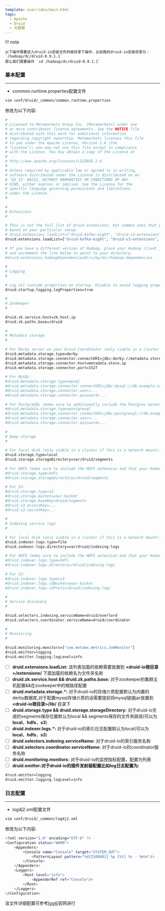 ```yaml
---
template: overrides/main.html
tags:
  - Apache
  - Druid
  - 大数据
---
```


!!! note

    以下操作需要进入druid-io安装文件的根目录下操作，比如我的druid-io安装目录为： `/hadoop/dc/druid-0.9.1.1`
    那么我们需要操作 `cd /hadoop/dc/druid-0.9.1.1`

### 基本配置

---

- common.runtime.properties配置文件

```bash
vim conf/druid/_common/common.runtime.properties
```

修改为以下内容:

```bash
#
# Licensed to Metamarkets Group Inc. (Metamarkets) under one
# or more contributor license agreements. See the NOTICE file
# distributed with this work for additional information
# regarding copyright ownership. Metamarkets licenses this file
# to you under the Apache License, Version 2.0 (the
# "License"); you may not use this file except in compliance
# with the License. You may obtain a copy of the License at
#
# http://www.apache.org/licenses/LICENSE-2.0
#
# Unless required by applicable law or agreed to in writing,
# software distributed under the License is distributed on an
# "AS IS" BASIS, WITHOUT WARRANTIES OR CONDITIONS OF ANY
# KIND, either express or implied. See the License for the
# specific language governing permissions and limitations
# under the License.
#
 
#
# Extensions
#
 
# This is not the full list of Druid extensions, but common ones that people often use. You may need to change this list
# based on your particular setup.
# druid.extensions.loadList=["druid-kafka-eight", "druid-s3-extensions", "druid-histogram", "druid-datasketches", "druid-lookups-cached-global", "mysql-metadata-storage"]
druid.extensions.loadList=["druid-kafka-eight", "druid-s3-extensions", "druid-histogram", "druid-datasketches", "druid-lookups-cached-global"]
 
# If you have a different version of Hadoop, place your Hadoop client jar files in your hadoop-dependencies directory
# and uncomment the line below to point to your directory.
#druid.extensions.hadoopDependenciesDir=/my/dir/hadoop-dependencies
 
#
# Logging
#
 
# Log all runtime properties on startup. Disable to avoid logging properties on startup:
druid.startup.logging.logProperties=true
 
#
# Zookeeper
#
 
druid.zk.service.host=zk.host.ip
druid.zk.paths.base=/druid
 
#
# Metadata storage
#
 
# For Derby server on your Druid Coordinator (only viable in a cluster with a single Coordinator, no fail-over):
druid.metadata.storage.type=derby
druid.metadata.storage.connector.connectURI=jdbc:derby://metadata.store.ip:1527/var/druid/metadata.db;create=true
druid.metadata.storage.connector.host=metadata.store.ip
druid.metadata.storage.connector.port=1527
 
# For MySQL:
#druid.metadata.storage.type=mysql
#druid.metadata.storage.connector.connectURI=jdbc:mysql://db.example.com:3306/druid
#druid.metadata.storage.connector.user=...
#druid.metadata.storage.connector.password=...
 
# For PostgreSQL (make sure to additionally include the Postgres extension):
#druid.metadata.storage.type=postgresql
#druid.metadata.storage.connector.connectURI=jdbc:postgresql://db.example.com:5432/druid
#druid.metadata.storage.connector.user=...
#druid.metadata.storage.connector.password=...
 
#
# Deep storage
#
 
# For local disk (only viable in a cluster if this is a network mount):
druid.storage.type=local
druid.storage.storageDirectory=var/druid/segments
 
# For HDFS (make sure to include the HDFS extension and that your Hadoop config files in the cp):
#druid.storage.type=hdfs
#druid.storage.storageDirectory=/druid/segments
 
# For S3:
#druid.storage.type=s3
#druid.storage.bucket=your-bucket
#druid.storage.baseKey=druid/segments
#druid.s3.accessKey=...
#druid.s3.secretKey=...
 
#
# Indexing service logs
#
 
# For local disk (only viable in a cluster if this is a network mount):
druid.indexer.logs.type=file
druid.indexer.logs.directory=var/druid/indexing-logs
 
# For HDFS (make sure to include the HDFS extension and that your Hadoop config files in the cp):
#druid.indexer.logs.type=hdfs
#druid.indexer.logs.directory=/druid/indexing-logs
 
# For S3:
#druid.indexer.logs.type=s3
#druid.indexer.logs.s3Bucket=your-bucket
#druid.indexer.logs.s3Prefix=druid/indexing-logs
 
#
# Service discovery
#
 
druid.selectors.indexing.serviceName=druid/overlord
druid.selectors.coordinator.serviceName=druid/coordinator
 
#
# Monitoring
#
 
druid.monitoring.monitors=["com.metamx.metrics.JvmMonitor"]
druid.emitter=logging
druid.emitter.logging.logLevel=info
```

* [ ] **druid.extensions.loadList:** 该列表加载的依赖需要放置到 **<druid-io根目录>/extensions/** 下面加载的依赖名为文件夹名称
* [ ] **druid.zk.service.host && druid.zk.paths.base:** 对于zookeeper的集群主机配置&&在zookeeper中的根路径配置
* [ ] **druid.metadata.storage.*:** 对于druid-io的存储介质配置默认为内置的derby数据库,对于配置mysql存储介质的话需要提前将mysql链接jar放置到 **<druid-io根目录>/lib/** 目录下
* [ ] **druid.storage.type && druid.storage.storageDirectory:** 对于druid-io生成的segments保存位置默认为local && segments保存的文件夹路径(可以为 **local**，**hdfs**，**s3**)
* [ ] **druid.indexer.logs.*:** 对于druid-io的索引日志配置默认为local(可以为 **local**，**hdfs**，**s3**)
* [ ] **druid.selectors.indexing.serviceName:** 对于druid-io的索引服务名称
* [ ] **druid.selectors.coordinator.serviceName:** 对于druid-io的coordinator服务名称
* [ ] **druid.monitoring.monitors:** 对于druid-io的监控指标配置，配置为列表
* [ ] **druid.emitter:对于druid-io的插件发射器配置比如log日志配置为:**

```bash
druid.emitter=logging
druid.emitter.logging.logLevel=info
```

### 日志配置

---

- log4j2.xml配置文件

```bash
vim conf/druid/_common/log4j2.xml
```

修改为以下内容:

```bash
<?xml version="1.0" encoding="UTF-8" ?>
<Configuration status="WARN">
    <Appenders>
        <Console name="Console" target="SYSTEM_OUT">
            <PatternLayout pattern="%d{ISO8601} %p [%t] %c - %m%n"/>
        </Console>
    </Appenders>
    <Loggers>
        <Root level="info">
            <AppenderRef ref="Console"/>
        </Root>
    </Loggers>
</Configuration>
```

该文件详细配置可参考[log4j](https://logging.apache.org/log4j/2.x/)官网进行
